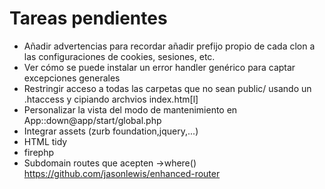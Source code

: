# Tareas pendientes

- Añadir advertencias para recordar añadir prefijo propio de cada clon a las configuraciones de cookies, sesiones, etc.
- Ver cómo se puede instalar un error handler genérico para captar excepciones generales
- Restringir acceso a todas las carpetas que no sean public/ usando un .htaccess y cipiando archvios index.htm[l]
- Personalizar la vista del modo de mantenimiento en App::down@app/start/global.php
- Integrar assets (zurb foundation,jquery,...)
- HTML tidy
- firephp
- Subdomain routes que acepten ->where() https://github.com/jasonlewis/enhanced-router

